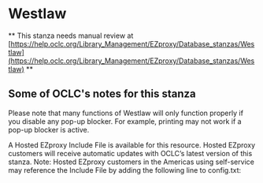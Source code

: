 # Westlaw
** This stanza needs manual review at [https://help.oclc.org/Library_Management/EZproxy/Database_stanzas/Westlaw](https://help.oclc.org/Library_Management/EZproxy/Database_stanzas/Westlaw) **

## Some of OCLC's notes for this stanza

Please note that many functions of Westlaw will only function properly if you disable any pop-up blocker. For example, printing may not work if a pop-up blocker is active.

A Hosted EZproxy Include File is available for this resource. Hosted EZproxy customers will receive automatic updates with OCLC&rsquo;s latest version of this stanza. Note: Hosted EZproxy customers in the Americas using self-service may reference the Include File by adding the following line to config.txt:

&nbsp;

